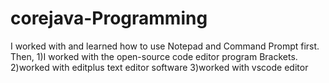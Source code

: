 # corejava-Programming


I worked with and learned how to use Notepad and Command Prompt first. 
Then, 
1)I worked with the open-source code editor program Brackets.
2)worked with editplus text editor software
3)worked with vscode editor

